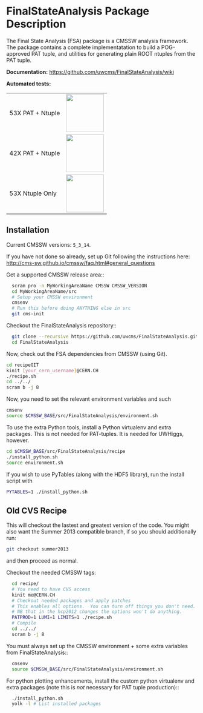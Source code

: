 FinalStateAnalysis Package Description
======================================

The Final State Analysis (FSA) package is a CMSSW analysis framework.  
The package contains a complete implementatation to build a POG-approved 
PAT tuple, and utilities for generating plain ROOT ntuples from the PAT tuple.

**Documentation:** https://github.com/uwcms/FinalStateAnalysis/wiki

**Automated tests:**
<table>
    <tr>
        <td>53X PAT + Ntuple</td> 
        <td><a href='http://login06.hep.wisc.edu:8080/job/FinalStateAnalysis/'><img src='https://www.hep.wisc.edu/~efriis/badges/FSA.jpg' width='100'></a></td>
    </tr>
    <tr>
        <td>42X PAT + Ntuple</td> 
        <td><a href='http://login06.hep.wisc.edu:8080/job/FinalStateAnalysis-42X/'><img src='https://www.hep.wisc.edu/~efriis/badges/FSA-42X.jpg' width='100'></a></td>
    </tr>
    <tr>
        <td>53X Ntuple Only</td> 
        <td><a href='http://login06.hep.wisc.edu:8080/job/FinalStateAnalysis-NoPAT/'><img src='https://www.hep.wisc.edu/~efriis/badges/FSA-NoPAT.jpg' width='100'></a></td>
    </tr>
</table>

Installation
------------

Current CMSSW versions: ``5_3_14``.

If you have not done so already, set up Git following the instructions here: http://cms-sw.github.io/cmssw/faq.html#general_questions

Get a supported CMSSW release area::

```bash
  scram pro -n MyWorkingAreaName CMSSW CMSSW_VERSION
  cd MyWorkingAreaName/src
  # Setup your CMSSW environment
  cmsenv
  # Run this before doing ANYTHING else in src
  git cms-init
```

Checkout the FinalStateAnalysis repository::

```bash
  git clone --recursive https://github.com/uwcms/FinalStateAnalysis.git
  cd FinalStateAnalysis
```

Now, check out the FSA dependencies from CMSSW (using Git).

```bash
cd recipeGIT
kinit [your_cern_username]@CERN.CH
./recipe.sh
cd ../../
scram b -j 8
```

Now, you need to set the relevant environment variables and such

```bash
cmsenv
source $CMSSW_BASE/src/FinalStateAnalysis/environment.sh
```

To use the extra Python tools, install a Python virtualenv and extra packages. This is not needed for PAT-tuples. It is needed for UWHiggs, however.

```bash
cd $CMSSW_BASE/src/FinalStateAnalysis/recipe
./install_python.sh
source environment.sh
```

If you wish to use PyTables (along with the HDF5 library), run the install script with

```bash
PYTABLES=1 ./install_python.sh
```


Old CVS Recipe
----------

This will checkout the lastest and greatest version of the code.  You might also want the Summer 2013 compatible branch, if so you should additionally run:
```bash
git checkout summer2013
```
and then proceed as normal.

Checkout the needed CMSSW tags:

```bash
  cd recipe/
  # You need to have CVS access
  kinit me@CERN.CH
  # Checkout needed packages and apply patches
  # This enables all options.  You can turn off things you don't need.
  # NB that in the hcp2012 changes the options won't do anything.
  PATPROD=1 LUMI=1 LIMITS=1 ./recipe.sh
  # Compile
  cd ../../
  scram b -j 8
```

You must always set up the CMSSW environment + some extra variables from FinalStateAnalysis::

```bash
  cmsenv
  source $CMSSW_BASE/src/FinalStateAnalysis/environment.sh
```

For python plotting enhancements, install the custom python virtualenv and extra
packages (note this is *not* necessary for PAT tuple production)::

```bash
  ./install_python.sh
  yolk -l # List installed packages
```
